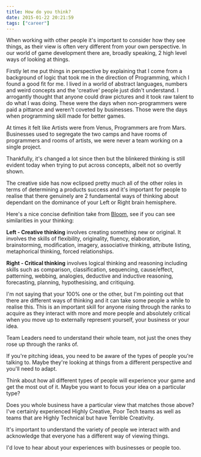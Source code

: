 ```yaml
---
title: How do you think?
date: 2015-01-22 20:21:59
tags: ["career"]
---
```


When working with other people it's important to consider how they see things, as their view is often very different from your own perspective. In our
world of game development there are, broadly speaking, 2 high level ways
of looking at things.

Firstly let me put things in perspective by explaining that I come from
a background of logic that took me in the direction of Programming,
which I found a good fit for me. I lived in a world of abstract
languages, numbers and weird concepts and the 'creative' people just
didn't understand. I arrogantly thought that anyone could draw pictures
and it took raw talent to do what I was doing. These were the days when
non-programmers were paid a pittance and weren't coveted by businesses.
Those were the days when programming skill made for better games.

<!-- more -->

At times it felt like Artists were from Venus, Programmers are from
Mars. Businesses used to segregate the two camps and have rooms of
programmers and rooms of artists, we were never a team working on a
single project.

Thankfully, it's changed a lot since then but the blinkered thinking is
still evident today when trying to put across concepts, albeit not so
overtly shown.

The creative side has now eclipsed pretty much all of the other roles in
terms of determining a products success and it's important for people to
realise that there genuinely are 2 fundamental ways of thinking about
dependant on the dominance of your Left or Right brain hemisphere.

Here's a nice concise definition take from
[Bloom](http://en.wikipedia.org/wiki/Benjamin_Bloom "Benjamin Bloom on Wikipedia"), see if you can see similarities in your
thinking:

**Left - Creative thinking** involves creating something new or
original. It involves the skills of flexibility, originality, fluency,
elaboration, brainstorming, modification, imagery, associative thinking,
attribute listing, metaphorical thinking, forced relationships.

**Right - Critical thinking** involves logical thinking and reasoning
including skills such as comparison, classification, sequencing,
cause/effect, patterning, webbing, analogies, deductive and inductive
reasoning, forecasting, planning, hypothesising, and critiquing.

I'm not saying that your 100% one or the other, but I'm pointing out
that there are different ways of thinking and it can take some people a
while to realise this. This is an important skill for anyone rising
through the ranks to acquire as they interact with more and more people
and absolutely critical when you move up to externally represent
yourself, your business or your idea.

Team Leaders need to understand their whole team, not just the ones they
rose up through the ranks of.

If you're pitching ideas, you need to be aware of the types of people
you're talking to. Maybe they're looking at things from a different
perspective and you'll need to adapt.

Think about how all different types of people will experience your game
and get the most out of it. Maybe you want to focus your idea on a
particular type?

Does you whole business have a particular view that matches those above?
I've certainly experienced Highly Creative, Poor Tech teams as well as
teams that are Highly Technical but have Terrible Creativity.

It's important to understand the variety of people we interact with and
acknowledge that everyone has a different way of viewing things.

I'd love to hear about your experiences with businesses or people too.
